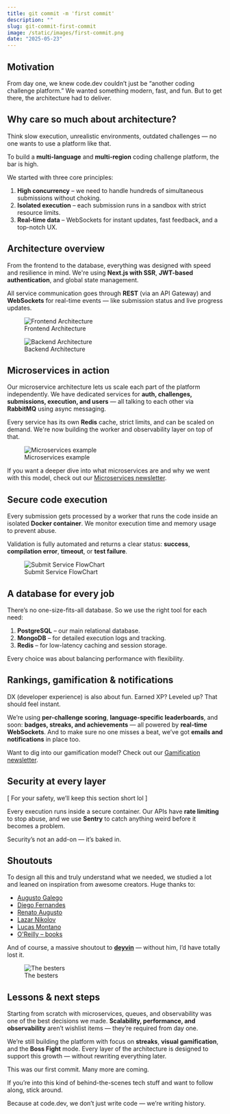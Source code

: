 ```yaml
---
title: git commit -m 'first commit'
description: ""
slug: git-commit-first-commit
image: /static/images/first-commit.png
date: "2025-05-23"
---
```


## Motivation

From day one, we knew code.dev couldn’t just be “another coding challenge platform.” We wanted something modern, fast, and fun. But to get there, the architecture had to deliver.

## Why care so much about architecture?

Think slow execution, unrealistic environments, outdated challenges — no one wants to use a platform like that.

To build a **multi-language** and **multi-region** coding challenge platform, the bar is high.

We started with three core principles:

1. **High concurrency** – we need to handle hundreds of simultaneous submissions without choking.
2. **Isolated execution** – each submission runs in a sandbox with strict resource limits.
3. **Real-time data** – WebSockets for instant updates, fast feedback, and a top-notch UX.

## Architecture overview

From the frontend to the database, everything was designed with speed and resilience in mind. We're using **Next.js with SSR**, **JWT-based authentication**, and global state management.

All service communication goes through **REST** (via an API Gateway) and **WebSockets** for real-time events — like submission status and live progress updates.

<figure>
  <img src="\static\images\frontend-arch.png" class="post-image-full" alt="Frontend Architecture">
  <figcaption class="post-image-caption">Frontend Architecture</figcaption>
</figure>

<figure>
  <img src="\static\images\backend-arch.png" class="post-image-full" alt="Backend Architecture">
  <figcaption class="post-image-caption">Backend Architecture</figcaption>
</figure>

## Microservices in action

Our microservice architecture lets us scale each part of the platform independently. We have dedicated services for **auth, challenges, submissions, execution, and users** — all talking to each other via **RabbitMQ** using async messaging.

Every service has its own **Redis** cache, strict limits, and can be scaled on demand. We're now building the worker and observability layer on top of that.

<figure>
  <img src="\static\images\microsservices.png" class="post-image-full" alt="Microservices example">
  <figcaption class="post-image-caption">Microservices example</figcaption>
</figure>

If you want a deeper dive into what microservices are and why we went with this model, check out our [Microservices newsletter](link).

## Secure code execution

Every submission gets processed by a worker that runs the code inside an isolated **Docker container**. We monitor execution time and memory usage to prevent abuse.

Validation is fully automated and returns a clear status: **success**, **compilation error**, **timeout**, or **test failure**.

<figure>
  <img src="\static\images\code-exec.png" class="post-image-full" alt="Submit Service FlowChart">
  <figcaption class="post-image-caption">Submit Service FlowChart</figcaption>
</figure>

## A database for every job

There’s no one-size-fits-all database. So we use the right tool for each need:

1. **PostgreSQL** – our main relational database.
2. **MongoDB** – for detailed execution logs and tracking.
3. **Redis** – for low-latency caching and session storage.

Every choice was about balancing performance with flexibility.

## Rankings, gamification & notifications

DX (developer experience) is also about fun. Earned XP? Leveled up? That should feel instant.

We’re using **per-challenge scoring**, **language-specific leaderboards**, and soon: **badges, streaks, and achievements** — all powered by **real-time WebSockets**. And to make sure no one misses a beat, we’ve got **emails and notifications** in place too.

Want to dig into our gamification model? Check out our [Gamification newsletter](link).

## Security at every layer

\[ For your safety, we’ll keep this section short lol ]

Every execution runs inside a secure container. Our APIs have **rate limiting** to stop abuse, and we use **Sentry** to catch anything weird before it becomes a problem.

Security’s not an add-on — it’s baked in.

## Shoutouts

To design all this and truly understand what we needed, we studied a lot and leaned on inspiration from awesome creators. Huge thanks to:

* [Augusto Galego](https://www.youtube.com/@GutoGalego)
* [Diego Fernandes](https://www.youtube.com/@rocketseat)
* [Renato Augusto](https://www.youtube.com/@RenatoAugustoTech)
* [Lazar Nikolov](https://www.youtube.com/@nikolovlazar)
* [Lucas Montano](https://www.youtube.com/@LucasMontano)
* [O'Reilly – books](https://www.oreilly.com/)

And of course, a massive shoutout to [**deyvin**](https://www.youtube.com/@manodeyvin) — without him, I’d have totally lost it.

<figure>
  <img src="\static\images\influencers.png" class="post-image-full" alt="The besters">
  <figcaption class="post-image-caption">The besters</figcaption>
</figure>

## Lessons & next steps

Starting from scratch with microservices, queues, and observability was one of the best decisions we made. **Scalability, performance, and observability** aren’t wishlist items — they’re required from day one.

We’re still building the platform with focus on **streaks**, **visual gamification**, and the **Boss Fight** mode. Every layer of the architecture is designed to support this growth — without rewriting everything later.

This was our first commit. Many more are coming.

If you’re into this kind of behind-the-scenes tech stuff and want to follow along, stick around.

Because at code.dev, we don’t just write code — we’re writing history.
